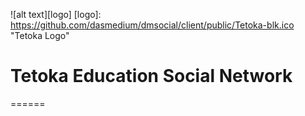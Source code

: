 ![alt text][logo]
[logo]: https://github.com/dasmedium/dmsocial/client/public/Tetoka-blk.ico "Tetoka Logo"

# Tetoka Education Social Network

======
